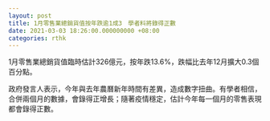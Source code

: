 ```yaml
---
layout: post
title: 1月零售業總銷貨值按年跌逾1成3　學者料將錄得正數
date: 2021-03-03 18:26:00.000000000 +08:00
categories: rthk
---
```


1月零售業總銷貨值臨時估計326億元，按年跌13.6%，跌幅比去年12月擴大0.3個百分點。

政府發言人表示，今年與去年農曆新年時間有差異，造成數字扭曲。有學者相信，合併兩個月的數據，會錄得正增長；隨著疫情穩定，估計今年每一個月的零售表現都會錄得正數。
